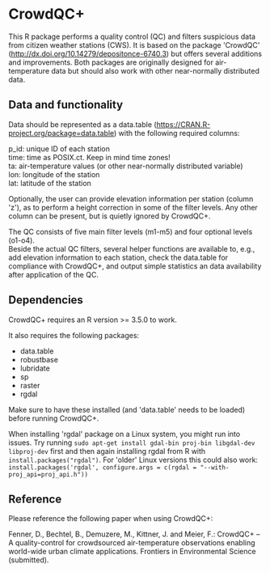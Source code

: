 # CrowdQC+

This R package performs a quality control (QC) and filters suspicious data from citizen weather stations (CWS). It is based on the package 'CrowdQC' (http://dx.doi.org/10.14279/depositonce-6740.3) but offers several additions and improvements. Both packages are originally designed for air-temperature data but should also work with other near-normally distributed data.

## Data and functionality
Data should be represented as a data.table (https://CRAN.R-project.org/package=data.table) with the following required columns:

p_id: unique ID of each station<br>
time: time as POSIX.ct. Keep in mind time zones!<br>
ta: air-temperature values (or other near-normally distributed variable)<br>
lon: longitude of the station<br>
lat: latitude of the station<br>

Optionally, the user can provide elevation information per station (column 'z'), as to perform a height correction in some of the filter levels.
Any other column can be present, but is quietly ignored by CrowdQC+.

The QC consists of five main filter levels (m1-m5) and four optional levels (o1-o4).<br>
Beside the actual QC filters, several helper functions are available to, e.g., add elevation information to each station, check the data.table for compliance with CrowdQC+, and output simple statistics an data availability after application of the QC.

## Dependencies
CrowdQC+ requires an R version >= 3.5.0 to work.

It also requires the following packages: 
- data.table
- robustbase
- lubridate
- sp
- raster
- rgdal

Make sure to have these installed (and 'data.table' needs to be loaded) before running CrowdQC+.

When installing 'rgdal' package on a Linux system, you might run into issues. Try running `sudo apt-get install gdal-bin proj-bin libgdal-dev libproj-dev` first and then again installing rgdal from R with `install.packages("rgdal")`. For 'older' Linux versions this could also work: `install.packages('rgdal', configure.args = c(rgdal = "--with-proj_api=proj_api.h"))`

## Reference
Please reference the following paper when using CrowdQC+:

Fenner, D., Bechtel, B., Demuzere, M., Kittner, J. and Meier, F.: CrowdQC+ – A quality-control for crowdsourced air-temperature observations enabling world-wide urban climate applications. Frontiers in Environmental Science (submitted).

